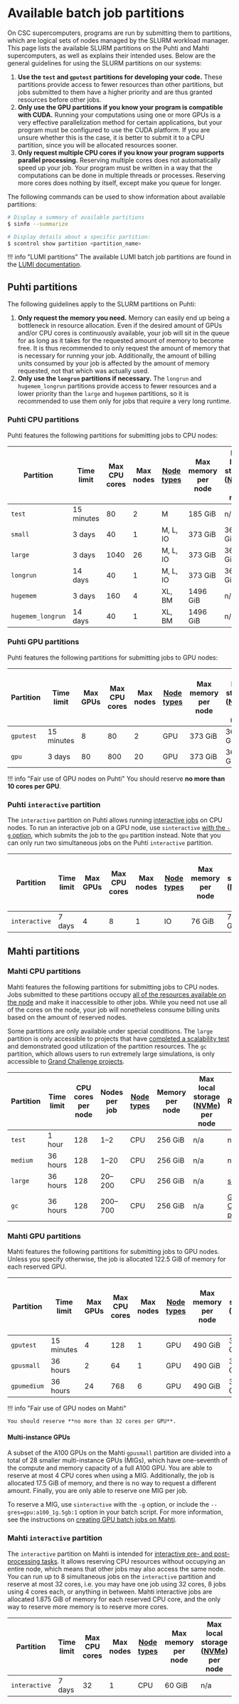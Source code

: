 # Available batch job partitions

On CSC supercomputers, programs are run by submitting them to partitions,
which are logical sets of nodes managed by the SLURM workload manager.
This page lists the available SLURM partitions on the Puhti and Mahti
supercomputers, as well as explains their intended uses. Below are the general
guidelines for using the SLURM partitions on our systems:

1. **Use the `test` and `gputest` partitions for developing your code.** These
   partitions provide access to fewer resources than other partitions, but jobs
   submitted to them have a higher priority and are thus granted resources
   before other jobs.
2. **Only use the GPU partitions if you know your program is compatible with
   CUDA.**
   Running your computations using one or more GPUs is a very effective
   parallelization method for certain applications, but your program must be
   configured to use the CUDA platform. If you are unsure whether this is the
   case, it is better to submit it to a CPU partition, since you will be
   allocated resources sooner.
3. **Only request multiple CPU cores if you know your program supports
   parallel processing.** Reserving multiple cores does not automatically
   speed up your job. Your program must be written in a way that the
   computations can be done in multiple threads or processes. Reserving more
   cores does nothing by itself, except make you queue for longer. 

The following commands can be used to show information about available
partitions:

```bash
# Display a summary of available partitions
$ sinfo --summarize

# Display details about a specific partition:
$ scontrol show partition <partition_name>
```

!!! info "LUMI partitions"
    The available LUMI batch job partitions are found in the
    [LUMI documentation].

## Puhti partitions

The following guidelines apply to the SLURM partitions on Puhti:

1. **Only request the memory you need.** Memory can easily end up being a
   bottleneck in resource allocation. Even if the desired amount of GPUs
   and/or CPU cores is continuously available, your job will sit in the queue
   for as long as it takes for the requested amount of memory to become
   free. It is thus recommended to only request the amount of memory that is
   necessary for running your job. Additionally, the amount of billing units
   consumed by your job is affected by the amount of memory requested, not
   that which was actually used.
2. **Only use the `longrun` partitions if necessary.** The `longrun` and
   `hugemem_longrun` partitions provide access to fewer resources and a
   lower priority than the `large` and `hugemem` partitions, so it is
   recommended to use them only for jobs that require a very long runtime.

### Puhti CPU partitions

Puhti features the following partitions for submitting jobs to CPU nodes:

| Partition         | Time<br>limit | Max CPU<br>cores | Max<br>nodes | [Node types](../systems-puhti.md) | Max memory<br>per node | Max local storage<br>([NVMe]) per node |
|-------------------|---------------|------------------|--------------|-----------------------------------|------------------------|----------------------------------------|
| `test`            | 15 minutes    | 80               | 2            | M                                 | 185 GiB                | n/a                                    |
| `small`           | 3 days        | 40               | 1            | M, L, IO                          | 373 GiB                | 3600 GiB                               |
| `large`           | 3 days        | 1040             | 26           | M, L, IO                          | 373 GiB                | 3600 GiB                               |
| `longrun`         | 14 days       | 40               | 1            | M, L, IO                          | 373 GiB                | 3600 GiB                               |
| `hugemem`         | 3 days        | 160              | 4            | XL, BM                            | 1496 GiB               | n/a                                    |
| `hugemem_longrun` | 14 days       | 40               | 1            | XL, BM                            | 1496 GiB               | n/a                                    |

### Puhti GPU partitions

Puhti features the following partitions for submitting jobs to GPU nodes:

| Partition | Time<br>limit | Max<br>GPUs | Max CPU<br>cores | Max<br>nodes | [Node types](../systems-puhti.md) | Max memory<br>per node | Max local storage<br>([NVMe]) per node |
|-----------|---------------|-------------|------------------|--------------|-----------------------------------|------------------------|----------------------------------------|
| `gputest` | 15 minutes    | 8           | 80               | 2            | GPU                               | 373 GiB                | 3600 GiB                               |
| `gpu`     | 3 days        | 80          | 800              | 20           | GPU                               | 373 GiB                | 3600 GiB                               |

!!! info "Fair use of GPU nodes on Puhti" 
    You should reserve **no more than 10 cores per GPU**.

### Puhti `interactive` partition

The `interactive` partition on Puhti allows running
[interactive jobs](./interactive-usage.md) on CPU nodes. To run an
interactive job on a GPU node, use `sinteractive`
[with the `-g` option](./interactive-usage.md#sinteractive-on-puhti),
which submits the job to the `gpu` partition instead. Note that you can only
run two simultaneous jobs on the Puhti `interactive` partition.

| Partition     | Time<br>limit | Max<br>GPUs | Max CPU<br>cores | Max<br>nodes | [Node types](../systems-puhti.md) | Max memory<br>per node | Max local storage<br>([NVMe]) per node |
|---------------|---------------|-------------|------------------|--------------|-----------------------------------|------------------------|----------------------------------------|
| `interactive` | 7 days        | 4           | 8                | 1            | IO                                | 76 GiB                 | 720 GiB                                |

## Mahti partitions

### Mahti CPU partitions

Mahti features the following partitions for submitting jobs to CPU nodes. Jobs
submitted to these partitions occupy
[all of the resources available on the node](../systems-mahti.md#compute-nodes)
and make it inaccessible to other jobs. While you need not use all of the
cores on the node, your job will nonetheless consume billing units based on
the amount of reserved nodes.

Some partitions are only available under special conditions. The `large`
partition is only accessible to projects that have
[completed a scalability test](../../accounts/how-to-access-mahti-large-partition.md)
and demonstrated good utilization of the partition resources. The `gc`
partition, which allows users to run extremely large simulations, is only
accessible to
[Grand Challenge projects](https://research.csc.fi/grand-challenge-proposals).

| Partition | Time<br>limit | CPU cores<br>per node | Nodes<br>per job | [Node types](../systems-mahti.md) | Memory<br>per node | Max local storage<br>([NVMe]) per node | Requirements                    |
|-----------|---------------|-----------------------|------------------|-----------------------------------|--------------------|----------------------------------------|---------------------------------|
| `test`    | 1 hour        | 128                   | 1–2              | CPU                               | 256 GiB            | n/a                                    | n/a                             |
| `medium`  | 36 hours      | 128                   | 1–20             | CPU                               | 256 GiB            | n/a                                    | n/a                             | 
| `large`   | 36 hours      | 128                   | 20–200           | CPU                               | 256 GiB            | n/a                                    | [scalability test]              |
| `gc`      | 36 hours      | 128                   | 200–700          | CPU                               | 256 GiB            | n/a                                    | [Grand Challenge project]       |

### Mahti GPU partitions

Mahti features the following partitions for submitting jobs to GPU nodes.
Unless you specify otherwise, the job is allocated 122.5 GiB of memory for
each reserved GPU.

| Partition   | Time<br>limit | Max<br>GPUs | Max CPU<br>cores | Max<br>nodes | [Node types](../systems-mahti.md) | Max memory<br>per node | Max local storage<br>([NVMe]) per node |
|-------------|---------------|-------------|------------------|--------------|-----------------------------------|------------------------|----------------------------------------|
| `gputest`   | 15 minutes    | 4           | 128              | 1            | GPU                               | 490 GiB                | 3800 GiB                               |
| `gpusmall`  | 36 hours      | 2           | 64               | 1            | GPU                               | 490 GiB                | 3800 GiB                               |
| `gpumedium` | 36 hours      | 24          | 768              | 6            | GPU                               | 490 GiB                | 3800 GiB                               |

!!! info "Fair use of GPU nodes on Mahti"

    You should reserve **no more than 32 cores per GPU**.

#### Multi-instance GPUs

A subset of the A100 GPUs on the Mahti `gpusmall` partition are divided into a
total of 28 smaller multi-instance GPUs (MIGs), which have one-seventh of the
compute and memory capacity of a full A100 GPU. You are able to reserve at
most 4 CPU cores when using a MIG. Additionally, the job is allocated 17.5 GiB
of memory, and there is no way to request a different amount. Finally, you are
only able to reserve one MIG per job.

To reserve a MIG, use `sinteractive` with the `-g` option, or include the
`--gres=gpu:a100_1g.5gb:1` option in your batch script. For more information,
see the instructions on [creating GPU batch jobs on Mahti].

### Mahti `interactive` partition

The `interactive` partition on Mahti is intended for
[interactive pre- and post-processing tasks](./interactive-usage.md). It
allows reserving CPU resources without occupying an entire node, which means
that other jobs may also access the same node. You can run up to 8
simultaneous jobs on the `interactive` partition and reserve at most 32 cores,
i.e. you may have one job using 32 cores, 8 jobs using 4 cores each, or
anything in between. Mahti interactive jobs are allocated 1.875 GiB of memory
for each reserved CPU core, and the only way to reserve more memory is to
reserve more cores.

| Partition     | Time<br>limit | Max CPU<br>cores | Max<br>nodes | [Node types](../systems-mahti.md) | Max memory<br>per node | Max local storage<br>([NVMe]) per node |
|---------------|---------------|------------------|--------------|-----------------------------------|------------------------|----------------------------------------|
| `interactive` | 7 days        | 32               | 1            | CPU                               | 60 GiB                 | n/a                                    |

<!-- Links -->
[creating GPU batch jobs on Mahti]: ./creating-job-scripts-mahti.md#gpu-batch-jobs
[Grand Challenge project]: https://research.csc.fi/grand-challenge-proposals
[LUMI documentation]: https://docs.lumi-supercomputer.eu/runjobs/scheduled-jobs/partitions/
[NVMe]: ../disk.md#compute-nodes-with-local-ssd-nvme-disks
[scalability test]: ../../accounts/how-to-access-mahti-large-partition.md
<!-- Links -->
